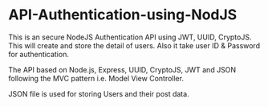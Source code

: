 # API-Authentication-using-NodJS
This is an secure NodeJS Authentication API using JWT, UUID, CryptoJS. This will create and store the detail of users. Also it take user ID & Password for authentication.

The API based on Node.js, Express, UUID, CryptoJS, JWT and JSON following the MVC pattern i.e. Model View Controller.

JSON file is used for storing Users and their post data.
